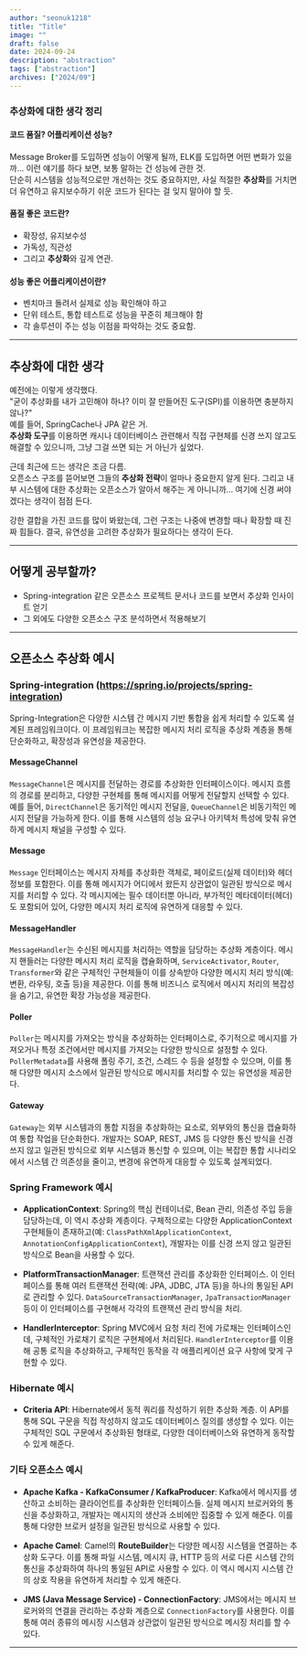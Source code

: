 ```yaml
---
author: "seonuk1218"
title: "Title"
image: ""
draft: false
date: 2024-09-24
description: "abstraction"
tags: ["abstraction"]
archives: ["2024/09"]
---
```


### 추상화에 대한 생각 정리

#### 코드 품질? 어플리케이션 성능?

Message Broker를 도입하면 성능이 어떻게 될까, ELK를 도입하면 어떤 변화가 있을까… 이런 얘기를 하다 보면, 보통 말하는 건 성능에 관한 것.  
단순히 시스템을 성능적으로만 개선하는 것도 중요하지만, 사실 적절한 **추상화**를 거치면 더 유연하고 유지보수하기 쉬운 코드가 된다는 걸 잊지 말아야 할 듯.

#### 품질 좋은 코드란?  

- 확장성, 유지보수성  
- 가독성, 직관성  
- 그리고 **추상화**와 깊게 연관.  

#### 성능 좋은 어플리케이션이란?

- 벤치마크 돌려서 실제로 성능 확인해야 하고  
- 단위 테스트, 통합 테스트로 성능을 꾸준히 체크해야 함  
- 각 솔루션이 주는 성능 이점을 파악하는 것도 중요함.  

---

## 추상화에 대한 생각

예전에는 이렇게 생각했다.  
"굳이 추상화를 내가 고민해야 하나? 이미 잘 만들어진 도구(SPI)를 이용하면 충분하지 않나?"  
예를 들어, SpringCache나 JPA 같은 거.  
**추상화 도구**를 이용하면 캐시나 데이터베이스 관련해서 직접 구현체를 신경 쓰지 않고도 해결할 수 있으니까, 그냥 그걸 쓰면 되는 거 아닌가 싶었다.  

근데 최근에 드는 생각은 조금 다름.  
오픈소스 구조를 뜯어보면 그들의 **추상화 전략**이 얼마나 중요한지 알게 된다. 그리고 내부 시스템에 대한 추상화는 오픈소스가 알아서 해주는 게 아니니까… 여기에 신경 써야겠다는 생각이 점점 든다.  

강한 결합을 가진 코드를 많이 봐왔는데, 그런 구조는 나중에 변경할 때나 확장할 때 진짜 힘들다. 결국, 유연성을 고려한 추상화가 필요하다는 생각이 든다.

---

## 어떻게 공부할까?

- Spring-integration 같은 오픈소스 프로젝트 문서나 코드를 보면서 추상화 인사이트 얻기  
- 그 외에도 다양한 오픈소스 구조 분석하면서 적용해보기  

---

## 오픈소스 추상화 예시

### Spring-integration (https://spring.io/projects/spring-integration)

Spring-Integration은 다양한 시스템 간 메시지 기반 통합을 쉽게 처리할 수 있도록 설계된 프레임워크이다. 이 프레임워크는 복잡한 메시지 처리 로직을 추상화 계층을 통해 단순화하고, 확장성과 유연성을 제공한다.

#### MessageChannel

`MessageChannel`은 메시지를 전달하는 경로를 추상화한 인터페이스이다. 메시지 흐름의 경로를 분리하고, 다양한 구현체를 통해 메시지를 어떻게 전달할지 선택할 수 있다. 예를 들어, `DirectChannel`은 동기적인 메시지 전달을, `QueueChannel`은 비동기적인 메시지 전달을 가능하게 한다. 이를 통해 시스템의 성능 요구나 아키텍처 특성에 맞춰 유연하게 메시지 채널을 구성할 수 있다.

#### Message

`Message` 인터페이스는 메시지 자체를 추상화한 객체로, 페이로드(실제 데이터)와 헤더 정보를 포함한다. 이를 통해 메시지가 어디에서 왔든지 상관없이 일관된 방식으로 메시지를 처리할 수 있다. 각 메시지에는 필수 데이터뿐 아니라, 부가적인 메타데이터(헤더)도 포함되어 있어, 다양한 메시지 처리 로직에 유연하게 대응할 수 있다.

#### MessageHandler

`MessageHandler`는 수신된 메시지를 처리하는 역할을 담당하는 추상화 계층이다. 메시지 핸들러는 다양한 메시지 처리 로직을 캡슐화하며, `ServiceActivator`, `Router`, `Transformer`와 같은 구체적인 구현체들이 이를 상속받아 다양한 메시지 처리 방식(예: 변환, 라우팅, 호출 등)을 제공한다. 이를 통해 비즈니스 로직에서 메시지 처리의 복잡성을 숨기고, 유연한 확장 가능성을 제공한다.

#### Poller

`Poller`는 메시지를 가져오는 방식을 추상화하는 인터페이스로, 주기적으로 메시지를 가져오거나 특정 조건에서만 메시지를 가져오는 다양한 방식으로 설정할 수 있다. `PollerMetadata`를 사용해 폴링 주기, 조건, 스레드 수 등을 설정할 수 있으며, 이를 통해 다양한 메시지 소스에서 일관된 방식으로 메시지를 처리할 수 있는 유연성을 제공한다.

#### Gateway

`Gateway`는 외부 시스템과의 통합 지점을 추상화하는 요소로, 외부와의 통신을 캡슐화하여 통합 작업을 단순화한다. 개발자는 SOAP, REST, JMS 등 다양한 통신 방식을 신경 쓰지 않고 일관된 방식으로 외부 시스템과 통신할 수 있으며, 이는 복잡한 통합 시나리오에서 시스템 간 의존성을 줄이고, 변경에 유연하게 대응할 수 있도록 설계되었다.

### Spring Framework 예시
- **ApplicationContext**: Spring의 핵심 컨테이너로, Bean 관리, 의존성 주입 등을 담당하는데, 이 역시 추상화 계층이다. 구체적으로는 다양한 ApplicationContext 구현체들이 존재하고(예: `ClassPathXmlApplicationContext`, `AnnotationConfigApplicationContext`), 개발자는 이를 신경 쓰지 않고 일관된 방식으로 Bean을 사용할 수 있다.
  
- **PlatformTransactionManager**: 트랜잭션 관리를 추상화한 인터페이스. 이 인터페이스를 통해 여러 트랜잭션 전략(예: JPA, JDBC, JTA 등)을 하나의 통일된 API로 관리할 수 있다. `DataSourceTransactionManager`, `JpaTransactionManager` 등이 이 인터페이스를 구현해서 각각의 트랜잭션 관리 방식을 처리.

- **HandlerInterceptor**: Spring MVC에서 요청 처리 전에 가로채는 인터페이스인데, 구체적인 가로채기 로직은 구현체에서 처리된다. `HandlerInterceptor`를 이용해 공통 로직을 추상화하고, 구체적인 동작을 각 애플리케이션 요구 사항에 맞게 구현할 수 있다.

### Hibernate 예시
- **Criteria API**: Hibernate에서 동적 쿼리를 작성하기 위한 추상화 계층. 이 API를 통해 SQL 구문을 직접 작성하지 않고도 데이터베이스 질의를 생성할 수 있다. 이는 구체적인 SQL 구문에서 추상화된 형태로, 다양한 데이터베이스와 유연하게 동작할 수 있게 해준다.

### 기타 오픈소스 예시
- **Apache Kafka - KafkaConsumer / KafkaProducer**: Kafka에서 메시지를 생산하고 소비하는 클라이언트를 추상화한 인터페이스들. 실제 메시지 브로커와의 통신을 추상화하고, 개발자는 메시지의 생산과 소비에만 집중할 수 있게 해준다. 이를 통해 다양한 브로커 설정을 일관된 방식으로 사용할 수 있다.

- **Apache Camel**: Camel의 **RouteBuilder**는 다양한 메시징 시스템을 연결하는 추상화 도구다. 이를 통해 파일 시스템, 메시지 큐, HTTP 등의 서로 다른 시스템 간의 통신을 추상화하여 하나의 통일된 API로 사용할 수 있다. 이 역시 메시지 시스템 간의 상호 작용을 유연하게 처리할 수 있게 해준다.

- **JMS (Java Message Service) - ConnectionFactory**: JMS에서는 메시지 브로커와의 연결을 관리하는 추상화 계층으로 `ConnectionFactory`를 사용한다. 이를 통해 여러 종류의 메시징 시스템과 상관없이 일관된 방식으로 메시징 처리를 할 수 있다.

---